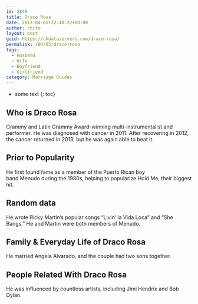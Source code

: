 ```yaml
---
id: 2840
title: Draco Rosa
date: 2012-04-05T22:48:22+00:00
author: chito
layout: post
guid: https://ukdataservers.com/draco-rosa/
permalink: /04/05/draco-rosa
tags:
  - Husband
  - Wife
  - Boyfriend
  - Girlfriend
category: Marriage Guides
---
```


* some text
{: toc}


## Who is  Draco Rosa
                  
                  
                  
Grammy and Latin Grammy Award-winning multi-instrumentalist and performer. He was diagnosed with cancer in 2011. After recovering in 2012, the cancer returned in 2013, but he was again able to beat it.
                  
                
                
                
## Prior to Popularity 
                  
                  
                  
He first found fame as a member of the Puerto Rican boy band Menudo during the 1980s, helping to popularize Hold Me, their biggest hit.
                  
                
                
                
## Random data 
                  
                  
                  
He wrote Ricky Martin&#8217;s popular songs &#8220;Livin&#8217; la Vida Loca&#8221; and &#8220;She Bangs.&#8221; He and Martin were both members of Menudo.
                  
                
                
                
## Family & Everyday Life of Draco Rosa
                  
                  
                  
He married Angela Alvarado, and the couple had two sons together.
                  
                
                
                
## People Related With  Draco Rosa
                  
                  
                  
He was influenced by countless artists, including Jimi Hendrix and Bob Dylan.
                  
                
              
            
          
          
          
    
    
  
